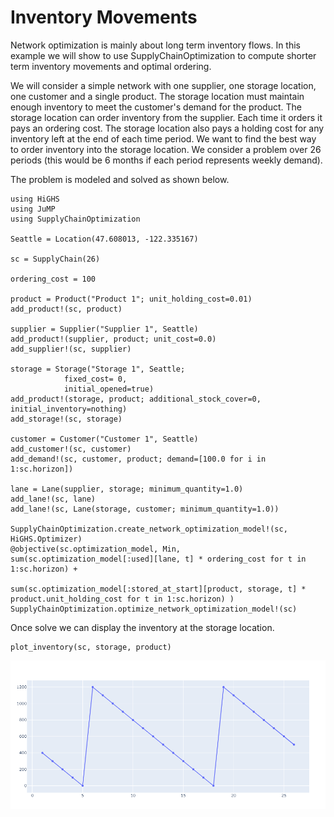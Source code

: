 # Inventory Movements
Network optimization is mainly about long term inventory flows. In this example we will show to use SupplyChainOptimization to compute shorter term inventory movements and optimal ordering.

We will consider a simple network with one supplier, one storage location, one customer and a single product. The storage location must maintain enough inventory to meet the customer's demand for the product. The storage location can order inventory from the supplier. Each time it orders it pays an ordering cost. The storage location also pays a holding cost for any inventory left at the end of each time period. We want to find the best way to order inventory into the storage location. We consider a problem over 26 periods (this would be 6 months if each period represents weekly demand).

The problem is modeled and solved as shown below.

```
using HiGHS
using JuMP
using SupplyChainOptimization

Seattle = Location(47.608013, -122.335167)

sc = SupplyChain(26)

ordering_cost = 100

product = Product("Product 1"; unit_holding_cost=0.01)
add_product!(sc, product)

supplier = Supplier("Supplier 1", Seattle)
add_product!(supplier, product; unit_cost=0.0)
add_supplier!(sc, supplier)

storage = Storage("Storage 1", Seattle; 
            fixed_cost= 0, 
            initial_opened=true)
add_product!(storage, product; additional_stock_cover=0, initial_inventory=nothing)
add_storage!(sc, storage)

customer = Customer("Customer 1", Seattle)
add_customer!(sc, customer)
add_demand!(sc, customer, product; demand=[100.0 for i in 1:sc.horizon])

lane = Lane(supplier, storage; minimum_quantity=1.0)
add_lane!(sc, lane)
add_lane!(sc, Lane(storage, customer; minimum_quantity=1.0))

SupplyChainOptimization.create_network_optimization_model!(sc, HiGHS.Optimizer)
@objective(sc.optimization_model, Min, sum(sc.optimization_model[:used][lane, t] * ordering_cost for t in 1:sc.horizon) +
                                       sum(sc.optimization_model[:stored_at_start][product, storage, t] * product.unit_holding_cost for t in 1:sc.horizon) )
SupplyChainOptimization.optimize_network_optimization_model!(sc)
```

Once solve we can display the inventory at the storage location.

```
plot_inventory(sc, storage, product)
```

![inventory_movements](./assets/inventory_movements.png)